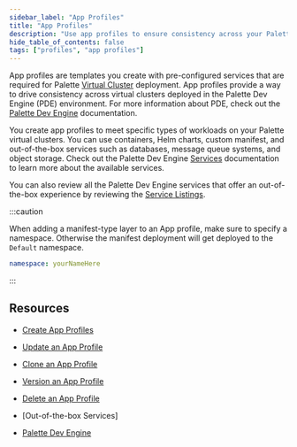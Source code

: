```yaml
---
sidebar_label: "App Profiles"
title: "App Profiles"
description: "Use app profiles to ensure consistency across your Palette Virtual Clusters."
hide_table_of_contents: false
tags: ["profiles", "app profiles"]
---
```



App profiles are templates you create with pre-configured services that are required for Palette [Virtual Cluster](../../devx/palette-virtual-clusters/palette-virtual-clusters.md) deployment. App profiles provide a way to drive consistency across virtual clusters deployed in the Palette Dev Engine (PDE) environment. For more information about PDE, check out the [Palette Dev Engine](../../devx/devx.md) documentation.

You create app profiles to meet specific types of workloads on your Palette virtual clusters. You can use containers, Helm charts, custom manifest, and out-of-the-box services such as databases, message queue systems, and object storage. Check out the Palette Dev Engine [Services](../../devx/app-profile/services/services.md) documentation to learn more about the available services. 

You can also review all the Palette Dev Engine services that offer an out-of-the-box experience by reviewing the [Service Listings](/devx/app-profile/services).

:::caution

When adding a manifest-type layer to an App profile, make sure to specify a namespace. Otherwise the manifest deployment will get deployed to the `Default` namespace.

```yaml
namespace: yourNameHere
```
:::

<!-- You create app profiles using services that are required for Palette [Virtual Clusters](../../devx/palette-virtual-clusters/palette-virtual-clusters.md) deployed in Palette Dev Engine (PDE) in *App Mode*. Use app profiles to ensure consistency across virtual clusters. For more information about PDE, check out the [Palette Dev Engine](../../devx/devx.md) reference.  -->

<!-- App profile layers can be services, Helm Charts, or custom manifests. Palette provides several out-of-the-box services. Check out the Palette Dev Engine [Services](../../devx/app-profile/services/services.md) documentation to learn more about available services.  -->

## Resources

- [Create App Profiles](../app-profiles/create-app-profiles/create-app-profiles.md)

- [Update an App Profile](../app-profiles/modify-app-profiles/update-app-profile.md)

- [Clone an App Profile](../app-profiles/clone-app-profile.md)

- [Version an App Profile](../app-profiles/modify-app-profiles/version-app-profile.md)

- [Delete an App Profile](../app-profiles/delete-app-profile.md)

- [Out-of-the-box Services]

- [Palette Dev Engine](../../devx/devx.md)

